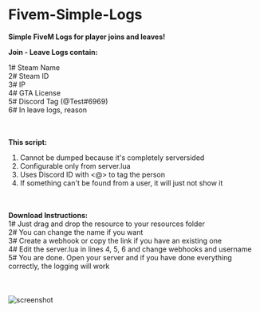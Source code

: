 # Fivem-Simple-Logs
<strong>Simple FiveM Logs for player joins and leaves! </strong>

<strong>Join - Leave Logs contain: </strong> <br>

1# Steam Name <br>
2# Steam ID <br>
3# IP <br> 
4# GTA License <br>
5# Discord Tag (@Test#6969) <br>
6# In leave logs, reason <br>
<br><br>

<strong>This script: </strong> <br>
1. Cannot be dumped because it's completely serversided <br>
2. Configurable only from server.lua <br>
3. Uses Discord ID with <@> to tag the person <br>
4. If something can't be found from a user, it will just not show it <br>
<br><br>

<strong>Download Instructions: </strong> <br>
1# Just drag and drop the resource to your resources folder <br>
2# You can change the name if you want <br>
3# Create a webhook or copy the link if you have an existing one <br>
4# Edit the server.lua in lines 4, 5, 6 and change webhooks and username <br>
5# You are done. Open your server and if you have done everything correctly, the logging will work <br>
<br><br><br>
![screenshot](https://user-images.githubusercontent.com/82139583/113983482-9fc28e00-9852-11eb-9b41-3138d05d8b56.png)
